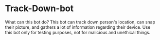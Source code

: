 # Track-Down-bot
What can this bot do?  This bot can track down person's location, can snap their picture, and gathers a lot of information regarding their device. Use this bot only for testing purposes, not for malicious and unethical things.
